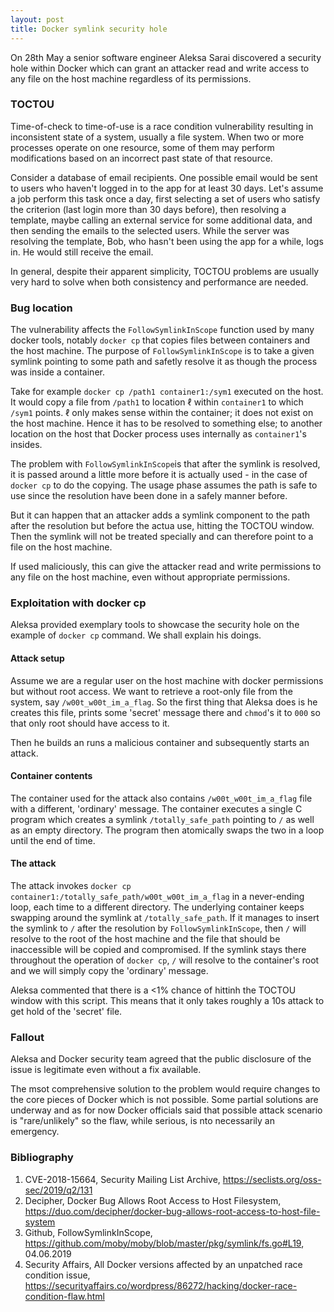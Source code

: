 ```yaml
---
layout: post
title: Docker symlink security hole
---
```


<p class="excerpt">On 28th May a senior software engineer Aleksa Sarai discovered a security hole within Docker which can grant an attacker read and write access to any file on the host machine regardless of its permissions.</p>

### TOCTOU

Time-of-check to time-of-use is a race condition vulnerability resulting in inconsistent state
of a system, usually a file system. When two or more processes operate on one resource, some
of them may perform modifications based on an incorrect past state of that resource.

Consider a database of email recipients. One possible email would be sent to users who haven't
logged in to the app for at least 30 days. Let's assume a job perform this task once a day, first
selecting a set of users who satisfy the criterion (last login more than 30 days before),
then resolving a template, maybe calling an external service for some additional data, and then
sending the emails to the selected users. While the server was resolving the template, Bob,
who hasn't been using the app for a while, logs in. He would still receive the email.

In general, despite their apparent simplicity, TOCTOU problems are usually very hard to solve
when both consistency and performance are needed.

### Bug location
The vulnerability affects the `FollowSymlinkInScope` function used by many docker tools, notably `docker cp` that copies files between containers and the host machine. The purpose of `FollowSymlinkInScope` is to take a given symlink pointing to some path and safetly resolve it as though the process was inside a container.

Take for example `docker cp /path1 container1:/sym1` executed on the host. It would copy a file from `/path1` to location $\ell$ within `container1` to which `/sym1` points. $\ell$ only makes sense within the container; it does not exist on the host machine. Hence it has to be resolved to something else; to another location on the host that Docker process uses internally as `container1`'s insides.

The problem with `FollowSymlinkInScope`is that after the symlink is resolved, it is passed around a little more before it is actually used - in the case of `docker cp` to do the copying. The usage phase assumes the path is safe to use since the resolution have been done in a safely manner before.

But it can happen that an attacker adds a symlink component to the path after the resolution but before the actua use, hitting the TOCTOU window. Then the symlink will not be treated specially and can therefore point to a file on the host machine.

If used maliciously, this can give the attacker read and write permissions to any file on the host machine, even without appropriate permissions.

### Exploitation with docker cp
Aleksa provided exemplary tools to showcase the security hole on the example of `docker cp` command. We shall explain his doings.

#### Attack setup
Assume we are a regular user on the host machine with docker permissions but without root access. We want to retrieve a root-only file from the system, say `/w00t_w00t_im_a_flag`. So the first thing that Aleksa does is he creates this file, prints some 'secret' message there and `chmod`'s it to `000` so that only root should have access to it.

Then he builds an runs a malicious container and subsequently starts an attack.

#### Container contents
The container used for the attack also contains `/w00t_w00t_im_a_flag` file with a different, 'ordinary' message. The container executes a single C program which creates a symlink `/totally_safe_path` pointing to `/` as well as an empty directory. The program then atomically swaps the two in a loop until the end of time.

#### The attack
The attack invokes `docker cp container1:/totally_safe_path/w00t_w00t_im_a_flag` in a never-ending loop, each time to a different directory. The underlying container keeps swapping around the symlink at `/totally_safe_path`. If it manages to insert the symlink to `/` after the resolution by `FollowSymlinkInScope`, then `/` will resolve to the root of the host machine and the file that should be inaccessible will be copied and compromised. If the symlink stays there throughout the operation of `docker cp`, `/` will resolve to the container's root and we will simply copy the 'ordinary' message.

Aleksa commented that there is a <1% chance of hittinh the TOCTOU window with this script. This means that it only takes roughly a 10s attack to get hold of the 'secret' file.

### Fallout
Aleksa and Docker security team agreed that the public disclosure of the issue is legitimate even without a fix available.

The msot comprehensive solution to the problem would require changes to the core pieces of Docker which is not possible. Some partial solutions are underway and as for now Docker officials said that possible attack scenario is "rare/unlikely" so the flaw, while serious, is nto necessarily an emergency.

### Bibliography

1. CVE-2018-15664, Security Mailing List Archive, https://seclists.org/oss-sec/2019/q2/131
2. Decipher, Docker Bug Allows Root Access to Host Filesystem, https://duo.com/decipher/docker-bug-allows-root-access-to-host-file-system
3. Github, FollowSymlinkInScope, https://github.com/moby/moby/blob/master/pkg/symlink/fs.go#L19, 04.06.2019
4. Security Affairs, All Docker versions affected by an unpatched race condition issue, https://securityaffairs.co/wordpress/86272/hacking/docker-race-condition-flaw.html
